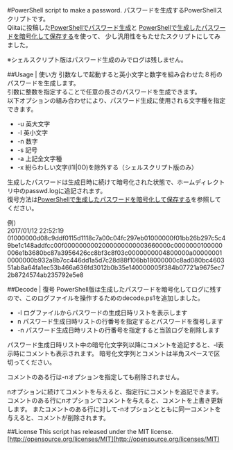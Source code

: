 #PowerShell script to make a password.
パスワードを生成するPowerShellスクリプトです。  
Qiitaに投稿した[PowerShellでパスワード生成](http://qiita.com/Takeru/items/da17c8ae9122bca6f2d4)と
[PowerShellで生成したパスワードを暗号化して保存する](http://qiita.com/Takeru/items/c8c769f88e8ccb06ffe3)を使って、
少し汎用性をもたせたスクリプトにしてみました。  

※シェルスクリプト版はパスワード生成のみでログは残しません。  

##Usage | 使い方
引数なしで起動すると英小文字と数字を組み合わせた８桁のパスワードを生成します。  
引数に整数を指定することで任意の長さのパスワードを生成できます。  
以下オプションの組み合わせにより、パスワード生成に使用される文字種を指定できます。  

* -u 英大文字
* -l 英小文字
* -n 数字
* -s 記号
* -a 上記全文字種
* -x 紛らわしい文字(I1l|0O)を除外する（シェルスクリプト版のみ）

生成したパスワードは生成日時に続けて暗号化された状態で、ホームディレクトリ中のpasswd.logに追記されます。  
復号方法は[PowerShellで生成したパスワードを暗号化して保存する](http://qiita.com/Takeru/items/c8c769f88e8ccb06ffe3)を参照してください。  

例）  
2017/01/12 22:52:19 01000000d08c9ddf0115d1118c7a00c04fc297eb01000000f01bb26b297c5c49be1c148addfcc00f0000000002000000000003660000c0000000100000006e1b3680bc87a3956426cc8bf3c8f03c0000000004800000a000000010000000b932a8b7cc446dd1a5d7c28d88f106bb18000000c8ad080bc460351ab8a64fa1ec53b466a636fd3012b0b35e140000005f384b07721a9675ec72b8724574ab235792e5e8  

##Decode | 復号
PowerShell版は生成したパスワードを暗号化してログに残すので、このログファイルを操作するためのdecode.ps1を追加しました。  

* -l ログファイルからパスワードの生成日時リストを表示します
*  n パスワード生成日時リストの行番号を指定するとパスワードを復号します
* -n パスワード生成日時リストの行番号を指定すると当該ログを削除します

パスワード生成日時リスト中の暗号化文字列以降にコメントを追記すると、-l表示時にコメントも表示されます。
暗号化文字列とコメントは半角スペースで区切ってください。  

コメントのある行は-nオプションを指定しても削除されません。  

nオプションに続けてコメントを与えると、指定行にコメントを追記できます。
コメントのある行にnオプションでコメントを与えると、コメントを上書き更新します。
またコメントのある行に対して-nオプションとともに同一コメントを与えると、コメントが削除されます。  

##License
This script has released under the MIT license.  
[http://opensource.org/licenses/MIT](http://opensource.org/licenses/MIT)
